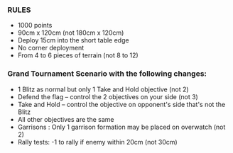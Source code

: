 ### RULES

-   1000 points 
-   90cm x 120cm (not 180cm x 120cm)
-   Deploy 15cm into the short table edge
-   No corner deployment
-   From 4 to 6 pieces of terrain (not 8 to 12) 


### Grand Tournament Scenario with the following changes: 
-   1 Blitz as normal but only 1 Take and Hold objective (not 2)
-   Defend the flag – control the 2 objectives on your side (not 3) 
-   Take and Hold – control the objective on opponent's side that's not the Blitz
-   All other objectives are the same
-   Garrisons : Only 1 garrison formation may be placed on overwatch (not 2)
-   Rally tests: -1 to rally if enemy within 20cm (not 30cm)